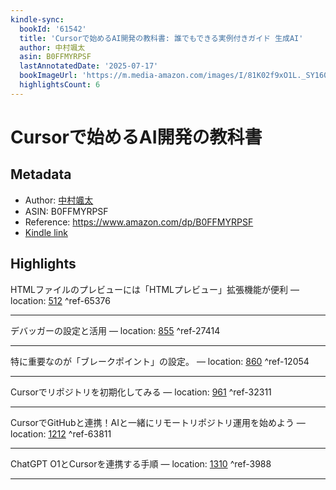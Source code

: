 ```yaml
---
kindle-sync:
  bookId: '61542'
  title: 'Cursorで始めるAI開発の教科書: 誰でもできる実例付きガイド 生成AI'
  author: 中村颯太
  asin: B0FFMYRPSF
  lastAnnotatedDate: '2025-07-17'
  bookImageUrl: 'https://m.media-amazon.com/images/I/81K02f9xO1L._SY160.jpg'
  highlightsCount: 6
---
```

# Cursorで始めるAI開発の教科書
## Metadata
* Author: [中村颯太](https://www.amazon.comundefined)
* ASIN: B0FFMYRPSF
* Reference: https://www.amazon.com/dp/B0FFMYRPSF
* [Kindle link](kindle://book?action=open&asin=B0FFMYRPSF)

## Highlights
HTMLファイルのプレビューには「HTMLプレビュー」拡張機能が便利 — location: [512](kindle://book?action=open&asin=B0FFMYRPSF&location=512) ^ref-65376

---
デバッガーの設定と活用 — location: [855](kindle://book?action=open&asin=B0FFMYRPSF&location=855) ^ref-27414

---
特に重要なのが「ブレークポイント」の設定。 — location: [860](kindle://book?action=open&asin=B0FFMYRPSF&location=860) ^ref-12054

---
Cursorでリポジトリを初期化してみる — location: [961](kindle://book?action=open&asin=B0FFMYRPSF&location=961) ^ref-32311

---
CursorでGitHubと連携！AIと一緒にリモートリポジトリ運用を始めよう — location: [1212](kindle://book?action=open&asin=B0FFMYRPSF&location=1212) ^ref-63811

---
ChatGPT O1とCursorを連携する手順 — location: [1310](kindle://book?action=open&asin=B0FFMYRPSF&location=1310) ^ref-3988

---
